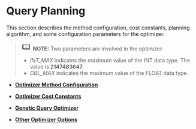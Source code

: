 # Query Planning<a name="EN-US_TOPIC_0289900907"></a>

This section describes the method configuration, cost constants, planning algorithm, and some configuration parameters for the optimizer.

>![](public_sys-resources/icon-note.gif) **NOTE:** 
>Two parameters are involved in the optimizer:
>-   _INT\_MAX_  indicates the maximum value of the INT data type. The value is  **2147483647**.
>-   _DBL\_MAX_  indicates the maximum value of the FLOAT data type.

-   **[Optimizer Method Configuration](optimizer-method-configuration.md)**  

-   **[Optimizer Cost Constants](optimizer-cost-constants.md)**  

-   **[Genetic Query Optimizer](genetic-query-optimizer.md)**  

-   **[Other Optimizer Options](other-optimizer-options.md)**  


